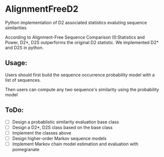 # AlignmentFreeD2
Python implementation of D2 associated statistics evaluting sequence similarities

According to Alignment-Free Sequence Comparison (I):Statistics and Power, D2*, D2S outperforms the original D2 statistic. We implemented D2* and D2S in python.


## Usage:

Users should first build the sequence occurrence probability model with a list of sequences.

Then users can compute any two sequence's similarity using the probability model


## ToDo:
- [ ] Design a probablistic similarity evaluation base class
- [ ] Design a D2*, D2S class based on the base class
- [ ] Implement the classes above
- [ ] Design higher-order Markov sequence models 
- [ ] Implement Markov chain model estimation and evaluation with pomegranate
